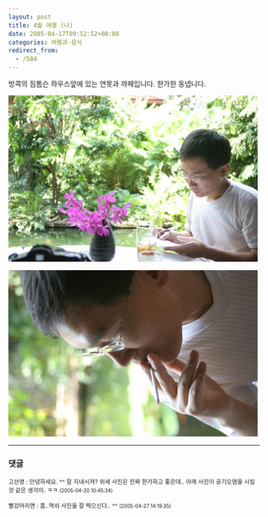 ```yaml
---
layout: post
title: 4월 여행 (나)
date: 2005-04-17T09:52:52+00:00
categories: 여행과-음식
redirect_from:
  - /584
---
```




방콕의 짐톰슨 하우스앞에 있는 연못과 까페입니다. 한가한 동넵니다.

![ ](/assets/media/uploads_2005_04_IMG_0835.jpg)

 

![ ](/assets/media/uploads_2005_04_IMG_0844.jpg)

* * *

### 댓글



<!--- cmt:1002 --->
<!--- mail: --->
<!--- parent:0 --->

<small class=comment>고선영 : 안녕하세요. ^^ 잘 지내시져? 위세 사진은 진짜 한가하고 좋은데.. 아래 사진이 공기오염을 시킬것 같은 생각이. ㅋㅋ <small>(2005-04-20 10:45:34)</small></small>


<!--- cmt:1003 --->
<!--- mail: --->
<!--- parent:0 --->

<small class=comment>빨강머리앤 : 흠..역쉬 사진을 잘 찍으신다.. ^^ <small>(2005-04-27 14:19:35)</small></small>

